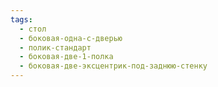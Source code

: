 ```yaml
---
tags:
  - стол
  - боковая-одна-с-дверью
  - полик-стандарт
  - боковая-две-1-полка
  - боковая-две-эксцентрик-под-заднюю-стенку
---
```



